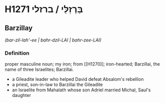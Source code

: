 # H1271 בַּרְזִלַּי / ברזלי

## Barzillay

_(bar-zil-lah'-ee | bahr-dzil-LAI | bahr-zee-LAI)_

### Definition

proper masculine noun; my iron; from [[H1270]]; iron-hearted; Barzillai, the name of three Israelites; Barzillai.

- a Gileadite leader who helped David defeat Absalom's rebellion
- a priest, son-in-law to Barzillai the Gileadite
- an Israelite from Mahalath whose son Adriel married Michal, Saul's daughter
